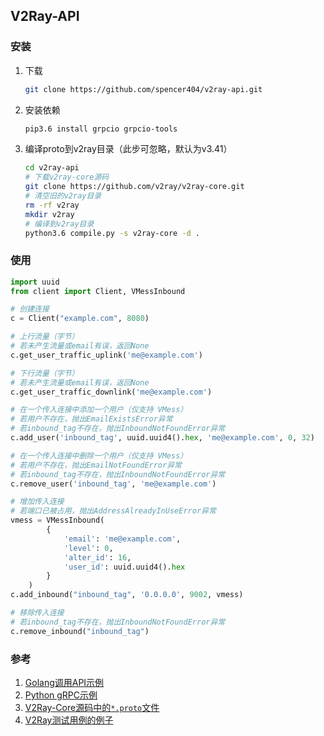 ## V2Ray-API

### 安装

1. 下载

   ```bash
   git clone https://github.com/spencer404/v2ray-api.git
   ```

2. 安装依赖

   ```bash
   pip3.6 install grpcio grpcio-tools
   ```

3. 编译proto到v2ray目录（此步可忽略，默认为v3.41）

   ```bash
   cd v2ray-api
   # 下载v2ray-core源码
   git clone https://github.com/v2ray/v2ray-core.git
   # 清空旧的v2ray目录
   rm -rf v2ray
   mkdir v2ray
   # 编译到v2ray目录
   python3.6 compile.py -s v2ray-core -d .
   ```



### 使用

```python
import uuid
from client import Client, VMessInbound

# 创建连接
c = Client("example.com", 8080)

# 上行流量（字节）
# 若未产生流量或email有误，返回None
c.get_user_traffic_uplink('me@example.com')

# 下行流量（字节）
# 若未产生流量或email有误，返回None
c.get_user_traffic_downlink('me@example.com')

# 在一个传入连接中添加一个用户（仅支持 VMess）
# 若用户不存在，抛出EmailExistsError异常
# 若inbound_tag不存在，抛出InboundNotFoundError异常
c.add_user('inbound_tag', uuid.uuid4().hex, 'me@example.com', 0, 32)

# 在一个传入连接中删除一个用户（仅支持 VMess）
# 若用户不存在，抛出EmailNotFoundError异常
# 若inbound_tag不存在，抛出InboundNotFoundError异常
c.remove_user('inbound_tag', 'me@example.com')

# 增加传入连接
# 若端口已被占用，抛出AddressAlreadyInUseError异常
vmess = VMessInbound(
        {
            'email': 'me@example.com',
            'level': 0,
            'alter_id': 16,
            'user_id': uuid.uuid4().hex
        }
    )
c.add_inbound("inbound_tag", '0.0.0.0', 9002, vmess)

# 移除传入连接
# 若inbound_tag不存在，抛出InboundNotFoundError异常
c.remove_inbound("inbound_tag")
```



### 参考

1. [Golang调用API示例](https://medium.com/@TachyonDevel/%E8%B0%83%E7%94%A8-v2ray-%E6%8F%90%E4%BE%9B%E7%9A%84-api-%E6%8E%A5%E5%8F%A3%E8%BF%9B%E8%A1%8C%E7%94%A8%E6%88%B7%E5%A2%9E%E5%88%A0%E6%93%8D%E4%BD%9C-adf9ff972973)
2. [Python gRPC示例](https://www.jianshu.com/p/14e6f5217f40)
3. [V2Ray-Core源码中的`*.proto`文件](https://github.com/v2ray/v2ray-core)
4. [V2Ray测试用例的例子](https://github.com/v2ray/v2ray-core/blob/29ad2cbbdb4445b1a8d554d102ef2ac9c58655dd/testing/scenarios/command_test.go)
